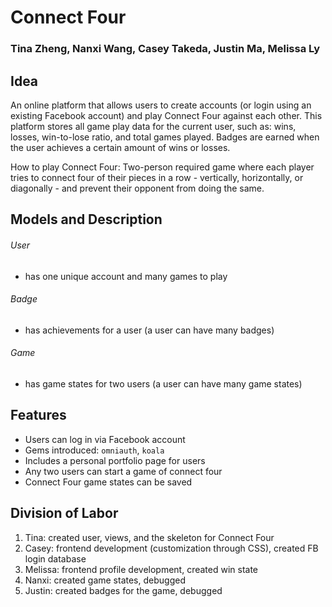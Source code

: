 Connect Four
============

### Tina Zheng, Nanxi Wang, Casey Takeda, Justin Ma, Melissa Ly

Idea
----
An online platform that allows users to create accounts (or login using an existing Facebook account) and play Connect Four against each other. This platform stores all game play data for the current user, such as: wins, losses, win-to-lose ratio, and total games played. Badges are earned when the user achieves a certain amount of wins or losses.


How to play Connect Four: Two-person required game where each player tries to connect four of their pieces in a row - vertically, horizontally, or diagonally - and prevent their opponent from doing the same.


Models and Description
-----------------------
###### User
* has one unique account and many games to play

###### Badge
* has achievements for a user (a user can have many badges)

###### Game
* has game states for two users (a user can have many game states)

Features
--------
* Users can log in via Facebook account 
* Gems introduced: `omniauth`, `koala`
* Includes a personal portfolio page for users 
* Any two users can start a game of connect four
* Connect Four game states can be saved

Division of Labor
-----------------
1. Tina: created user, views, and the skeleton for Connect Four
2. Casey: frontend development (customization through CSS), created FB login database
3. Melissa: frontend profile development, created win state 
4. Nanxi: created game states, debugged
5. Justin: created badges for the game, debugged

